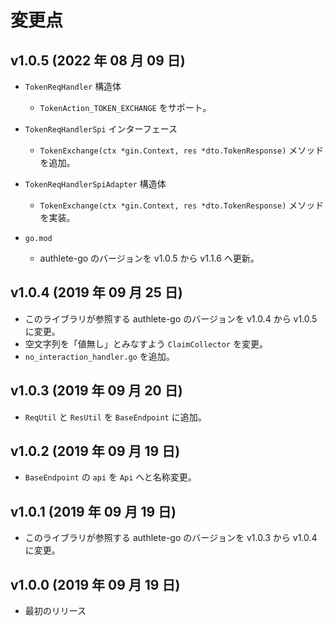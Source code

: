 変更点
======

v1.0.5 (2022 年 08 月 09 日)
----------------------------

- `TokenReqHandler` 構造体
    * `TokenAction_TOKEN_EXCHANGE` をサポート。

- `TokenReqHandlerSpi` インターフェース
    * `TokenExchange(ctx *gin.Context, res *dto.TokenResponse)` メソッドを追加。

- `TokenReqHandlerSpiAdapter` 構造体
    * `TokenExchange(ctx *gin.Context, res *dto.TokenResponse)` メソッドを実装。

- `go.mod`
    * authlete-go のバージョンを v1.0.5 から v1.1.6 へ更新。

v1.0.4 (2019 年 09 月 25 日)
----------------------------

- このライブラリが参照する authlete-go のバージョンを v1.0.4 から v1.0.5 に変更。
- 空文字列を「値無し」とみなすよう `ClaimCollector` を変更。
- `no_interaction_handler.go` を追加。

v1.0.3 (2019 年 09 月 20 日)
----------------------------

- `ReqUtil` と `ResUtil` を `BaseEndpoint` に追加。

v1.0.2 (2019 年 09 月 19 日)
----------------------------

- `BaseEndpoint` の `api` を `Api` へと名称変更。

v1.0.1 (2019 年 09 月 19 日)
----------------------------

- このライブラリが参照する authlete-go のバージョンを v1.0.3 から v1.0.4 に変更。

v1.0.0 (2019 年 09 月 19 日)
----------------------------

- 最初のリリース
